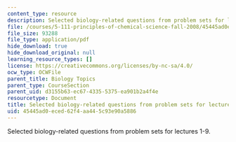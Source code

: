 ```yaml
---
content_type: resource
description: Selected biology-related questions from problem sets for lectures 1-9.
file: /courses/5-111-principles-of-chemical-science-fall-2008/45445ad0eced62f4aa445c93e90a5886_L1to9Bio.pdf
file_size: 93288
file_type: application/pdf
hide_download: true
hide_download_original: null
learning_resource_types: []
license: https://creativecommons.org/licenses/by-nc-sa/4.0/
ocw_type: OCWFile
parent_title: Biology Topics
parent_type: CourseSection
parent_uid: d3155b63-ec67-4335-5375-ea901b2a4f4e
resourcetype: Document
title: Selected biology-related questions from problem sets for lectures 1-9
uid: 45445ad0-eced-62f4-aa44-5c93e90a5886
---
```

Selected biology-related questions from problem sets for lectures 1-9.